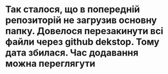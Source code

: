 # Так сталося, що в попередній репозиторій не загрузив основну папку. Довелося перезакинути всі файли через github dekstop. Тому дата збилася. Час додавання можна переглягути
